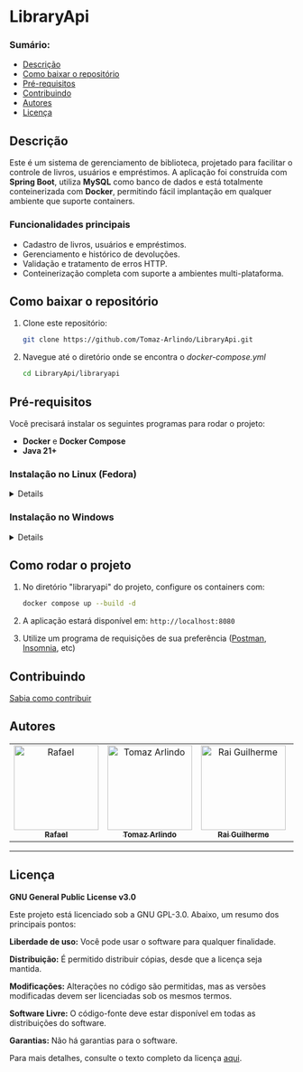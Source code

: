 # LibraryApi

### Sumário:
  * [Descrição](#descrição)
  * [Como baixar o repositório](#como-baixar-o-repositório)
  * [Pré-requisitos](#pré-requisitos)
  * [Contribuindo](#contribuindo)
  * [Autores](#autores)
  * [Licença](#licença)

## Descrição
Este é um sistema de gerenciamento de biblioteca, projetado para facilitar o controle de livros, usuários e empréstimos. A aplicação foi construída com **Spring Boot**, utiliza **MySQL** como banco de dados e está totalmente conteinerizada com **Docker**, permitindo fácil implantação em qualquer ambiente que suporte containers.

### Funcionalidades principais
- Cadastro de livros, usuários e empréstimos.
- Gerenciamento e histórico de devoluções.
- Validação e tratamento de erros HTTP.
- Conteinerização completa com suporte a ambientes multi-plataforma.


## **Como baixar o repositório**  
1. Clone este repositório:  
   ```bash
   git clone https://github.com/Tomaz-Arlindo/LibraryApi.git
   ``` 
2. Navegue até o diretório onde se encontra o *docker-compose.yml*
   ```bash
   cd LibraryApi/libraryapi
   ``` 
   

## **Pré-requisitos**  

Você precisará instalar os seguintes programas para rodar o projeto:  
- **Docker** e **Docker Compose**  
- **Java 21+**  

### **Instalação no Linux (Fedora)**
<details>
 
1. Instale o Docker e o Compose:  
   ```bash
   sudo dnf install -y docker-ce docker-compose-plugin
   ```  

2. Inicie o Docker:  
   ```bash
   sudo systemctl start docker
   ```  

3. Verifique a versão do Java:  
   ```bash
   java --version
   ```  
   (Se necessário, instale o Java com `sudo dnf install java-21-openjdk`)

</details>

### **Instalação no Windows**
<details>
 
1. Baixe e instale o **Docker Desktop** :  
   - Acesse [Docker Desktop](https://www.docker.com/products/docker-desktop/) e faça o download.  

2. Certifique-se de ativar a opção para usar o WSL2 durante a instalação.  

3. Instale o **Java 21**:  
   - Baixe o instalador do OpenJDK 21 no site oficial: [OpenJDK Downloads](https://jdk.java.net/21/)
   - Após a instalação, verifique a versão no terminal ou PowerShell:  
     ```bash
     java --version
     ```
</details>

## **Como rodar o projeto**  

1. No diretório "libraryapi" do projeto, configure os containers com:  
   ```bash
   docker compose up --build -d
   ``` 

2. A aplicação estará disponível em:
   `http://localhost:8080`
   
3. Utilize um programa de requisições de sua preferência ([Postman](https://www.postman.com), [Insomnia](https://insomnia.rest/download), etc)

## Contribuindo
[Sabia como contribuir](https://github.com/Tomaz-Arlindo/LibraryApi/blob/master/CONTRIBUTING.md)

## Autores
<table align="center">
  <tr>
    <td align="center"><a href="https://github.com/CimentoPE"><img src="https://avatars.githubusercontent.com/u/150206630?v=4" width="150px" alt="Rafael"/><br /><sub><b>Rafael</b></sub></a></td>
    <td align="center"><a href="https://github.com/Tomaz-Arlindo"><img src="https://avatars.githubusercontent.com/u/109036088?v=4" width="150px" alt="Tomaz Arlindo"/><br /><sub><b>Tomaz Arlindo</b></sub></a></td>
    <td align="center"><a href="https://github.com/raiiguilherme"><img src="https://avatars.githubusercontent.com/raiiguilherme?v=4" width="150px" alt="Rai Guilherme"/><br /><sub><b>Rai Guilherme</b></sub></a></td>
    <td align="center"><a href="https://github.com/paulodbv"><img src="https://avatars.githubusercontent.com/u/142844427?v=4" width="150px" alt="Paulo Mateus"/><br /><sub><b>Paulo Mateus</b></sub></a></td>
    <td align="center"><a href="https://github.com/LucasAires01"><img src="https://avatars.githubusercontent.com/u/142992717?v=4" width="150px" alt="Lucas Aires"/><br /><sub><b>Lucas Aires</b></sub></a></td>
  </tr>
</table>

---
## Licença
**GNU General Public License v3.0**

Este projeto está licenciado sob a GNU GPL-3.0. Abaixo, um resumo dos principais pontos:

**Liberdade de uso:** Você pode usar o software para qualquer finalidade.

**Distribuição:** É permitido distribuir cópias, desde que a licença seja mantida.

**Modificações:** Alterações no código são permitidas, mas as versões modificadas devem ser licenciadas sob os mesmos termos.

**Software Livre:** O código-fonte deve estar disponível em todas as distribuições do software.

**Garantias:** Não há garantias para o software.

Para mais detalhes, consulte o texto completo da licença [aqui](https://github.com/Tomaz-Arlindo/LibraryApi/blob/master/LICENSE).
